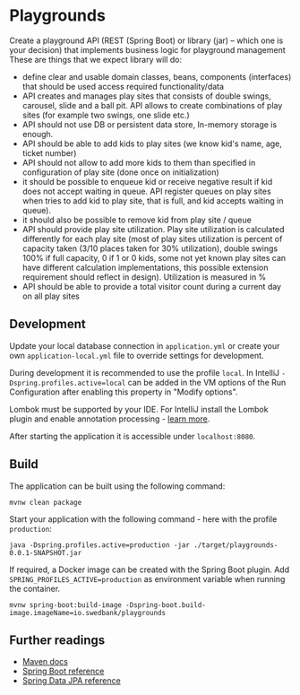 # Playgrounds

Create a playground API (REST (Spring Boot) or library (jar) – which one is your decision) that
implements business logic for playground management
These are things that we expect library will do:
- define clear and usable domain classes, beans, components (interfaces) that should be used
  access required functionality/data
- API creates and manages play sites that consists of double swings, carousel, slide and a ball
  pit. API allows to create combinations of play sites (for example two swings, one slide etc.)
- API should not use DB or persistent data store, In-memory storage is enough.
- API should be able to add kids to play sites (we know kid's name, age, ticket number)
- API should not allow to add more kids to them than specified in configuration of play site
  (done once on initialization)
- it should be possible to enqueue kid or receive negative result if kid does not accept waiting
  in queue. API register queues on play sites when tries to add kid to play site, that is full, and
  kid accepts waiting in queue).
- it should also be possible to remove kid from play site / queue
- API should provide play site utilization. Play site utilization is calculated differently for each
  play site (most of play sites utilization is percent of capacity taken (3/10 places taken for 30%
  utilization), double swings 100% if full capacity, 0 if 1 or 0 kids, some not yet known play sites
  can have different calculation implementations, this possible extension requirement should
  reflect in design). Utilization is measured in %
- API should be able to provide a total visitor count during a current day on all play sites

## Development

Update your local database connection in `application.yml` or create your own `application-local.yml` file to override
settings for development.

During development it is recommended to use the profile `local`. In IntelliJ `-Dspring.profiles.active=local` can be
added in the VM options of the Run Configuration after enabling this property in "Modify options".

Lombok must be supported by your IDE. For IntelliJ install the Lombok plugin and enable annotation processing -
[learn more](https://swedbank.io/next-steps/spring-boot-with-lombok.html).

After starting the application it is accessible under `localhost:8080`.

## Build

The application can be built using the following command:

```
mvnw clean package
```

Start your application with the following command - here with the profile `production`:

```
java -Dspring.profiles.active=production -jar ./target/playgrounds-0.0.1-SNAPSHOT.jar
```

If required, a Docker image can be created with the Spring Boot plugin. Add `SPRING_PROFILES_ACTIVE=production` as
environment variable when running the container.

```
mvnw spring-boot:build-image -Dspring-boot.build-image.imageName=io.swedbank/playgrounds
```

## Further readings

* [Maven docs](https://maven.apache.org/guides/index.html)  
* [Spring Boot reference](https://docs.spring.io/spring-boot/docs/current/reference/htmlsingle/)  
* [Spring Data JPA reference](https://docs.spring.io/spring-data/jpa/docs/current/reference/html/)  

